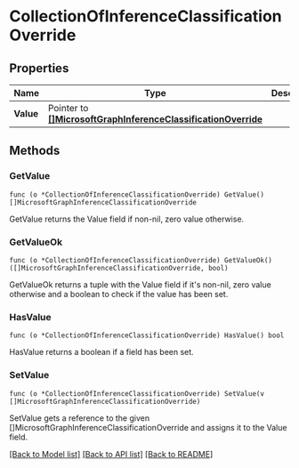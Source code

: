 # CollectionOfInferenceClassificationOverride

## Properties

Name | Type | Description | Notes
------------ | ------------- | ------------- | -------------
**Value** | Pointer to [**[]MicrosoftGraphInferenceClassificationOverride**](microsoft.graph.inferenceClassificationOverride.md) |  | [optional] 

## Methods

### GetValue

`func (o *CollectionOfInferenceClassificationOverride) GetValue() []MicrosoftGraphInferenceClassificationOverride`

GetValue returns the Value field if non-nil, zero value otherwise.

### GetValueOk

`func (o *CollectionOfInferenceClassificationOverride) GetValueOk() ([]MicrosoftGraphInferenceClassificationOverride, bool)`

GetValueOk returns a tuple with the Value field if it's non-nil, zero value otherwise
and a boolean to check if the value has been set.

### HasValue

`func (o *CollectionOfInferenceClassificationOverride) HasValue() bool`

HasValue returns a boolean if a field has been set.

### SetValue

`func (o *CollectionOfInferenceClassificationOverride) SetValue(v []MicrosoftGraphInferenceClassificationOverride)`

SetValue gets a reference to the given []MicrosoftGraphInferenceClassificationOverride and assigns it to the Value field.


[[Back to Model list]](../README.md#documentation-for-models) [[Back to API list]](../README.md#documentation-for-api-endpoints) [[Back to README]](../README.md)


